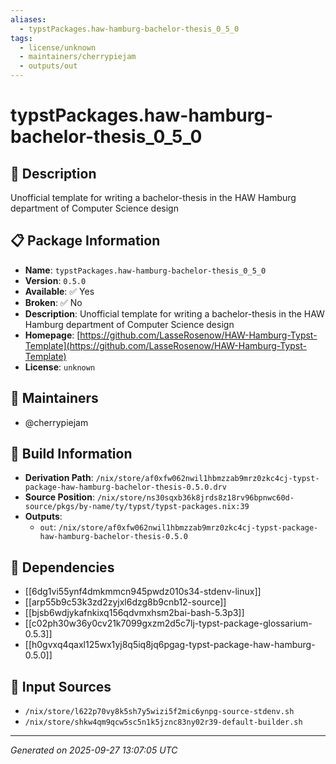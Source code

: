 ```yaml
---
aliases:
  - typstPackages.haw-hamburg-bachelor-thesis_0_5_0
tags:
  - license/unknown
  - maintainers/cherrypiejam
  - outputs/out
---
```


# typstPackages.haw-hamburg-bachelor-thesis_0_5_0

## 📝 Description

Unofficial template for writing a bachelor-thesis in the HAW Hamburg department of Computer Science design

## 📋 Package Information

- **Name**: `typstPackages.haw-hamburg-bachelor-thesis_0_5_0`
- **Version**: `0.5.0`
- **Available**: ✅ Yes
- **Broken**: ✅ No
- **Description**: Unofficial template for writing a bachelor-thesis in the HAW Hamburg department of Computer Science design
- **Homepage**: [https://github.com/LasseRosenow/HAW-Hamburg-Typst-Template](https://github.com/LasseRosenow/HAW-Hamburg-Typst-Template)
- **License**: `unknown`
## 👥 Maintainers

- @cherrypiejam


## 🔧 Build Information

- **Derivation Path**: `/nix/store/af0xfw062nwil1hbmzzab9mrz0zkc4cj-typst-package-haw-hamburg-bachelor-thesis-0.5.0.drv`
- **Source Position**: `/nix/store/ns30sqxb36k8jrds8z18rv96bpnwc60d-source/pkgs/by-name/ty/typst/typst-packages.nix:39`
- **Outputs**:
  - `out`:  `/nix/store/af0xfw062nwil1hbmzzab9mrz0zkc4cj-typst-package-haw-hamburg-bachelor-thesis-0.5.0`

## 🔗 Dependencies

- [[6dg1vi55ynf4dmkmmcn945pwdz010s34-stdenv-linux]]
- [[arp55b9c53k3zd2zyjxl6dzg8b9cnb12-source]]
- [[bjsb6wdjykafnkixq156qdvmxhsm2bai-bash-5.3p3]]
- [[c02ph30w36y0cv21k7099gxzm2d5c7lj-typst-package-glossarium-0.5.3]]
- [[h0gvxq4qaxl125wx1yj8q5iq8jq6pgag-typst-package-haw-hamburg-0.5.0]]

## 📁 Input Sources

- `/nix/store/l622p70vy8k5sh7y5wizi5f2mic6ynpg-source-stdenv.sh`
- `/nix/store/shkw4qm9qcw5sc5n1k5jznc83ny02r39-default-builder.sh`

---
*Generated on 2025-09-27 13:07:05 UTC*
